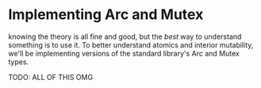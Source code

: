 # Implementing Arc and Mutex

knowing the theory is all fine and good, but the *best* way to understand
something is to use it. To better understand atomics and interior mutability,
we'll be implementing versions of the standard library's Arc and Mutex types.

TODO: ALL OF THIS OMG
